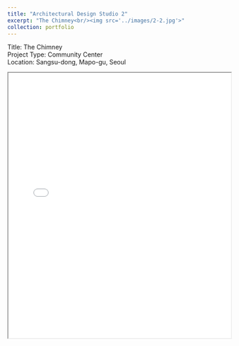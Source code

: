 ```yaml
---
title: "Architectural Design Studio 2"
excerpt: "The Chimney<br/><img src='../images/2-2.jpg'>"
collection: portfolio
---
```



Title: The Chimney  
Project Type: Community Center  
Location: Sangsu-dong, Mapo-gu, Seoul

<iframe src="/academicwebsite.github.io//files/final_2019143028_SIYOUNGYU-compressed.pdf" width="100%", height="600px"></iframe>
